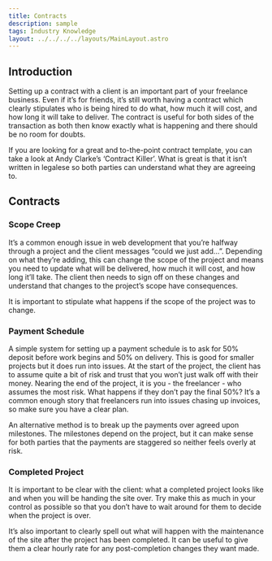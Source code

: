 ```yaml
---
title: Contracts
description: sample
tags: Industry Knowledge
layout: ../../../../layouts/MainLayout.astro
---
```


## Introduction

Setting up a contract with a client is an important part of your freelance business. Even if it’s for friends, it’s still worth having a contract which clearly stipulates who is being hired to do what, how much it will cost, and how long it will take to deliver. The contract is useful for both sides of the transaction as both then know exactly what is happening and there should be no room for doubts.

If you are looking for a great and to-the-point contract template, you can take a look at Andy Clarke’s ‘Contract Killer’. What is great is that it isn’t written in legalese so both parties can understand what they are agreeing to.

## Contracts

### Scope Creep

It’s a common enough issue in web development that you’re halfway through a project and the client messages “could we just add…”. Depending on what they’re adding, this can change the scope of the project and means you need to update what will be delivered, how much it will cost, and how long it’ll take. The client then needs to sign off on these changes and understand that changes to the project’s scope have consequences.

It is important to stipulate what happens if the scope of the project was to change.

### Payment Schedule

A simple system for setting up a payment schedule is to ask for 50% deposit before work begins and 50% on delivery. This is good for smaller projects but it does run into issues. At the start of the project, the client has to assume quite a bit of risk and trust that you won’t just walk off with their money. Nearing the end of the project, it is you - the freelancer - who assumes the most risk. What happens if they don’t pay the final 50%? It’s a common enough story that freelancers run into issues chasing up invoices, so make sure you have a clear plan.

An alternative method is to break up the payments over agreed upon milestones. The milestones depend on the project, but it can make sense for both parties that the payments are staggered so neither feels overly at risk.

### Completed Project

It is important to be clear with the client: what a completed project looks like and when you will be handing the site over. Try make this as much in your control as possible so that you don’t have to wait around for them to decide when the project is over.

It’s also important to clearly spell out what will happen with the maintenance of the site after the project has been completed. It can be useful to give them a clear hourly rate for any post-completion changes they want made.
